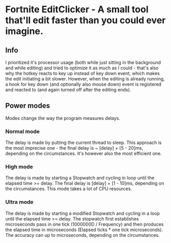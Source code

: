 # Fortnite EditClicker - A small tool that'll edit faster than you could ever imagine.

## Info
I prioritized it's processor usage (both while just sitting in the background and while editing) and tried to optimize it as much as I could - that's also why the hotkey reacts to key up instead of key down event, which makes the edit initiating a bit slower. However, when the editing is already running, a hook for key down (and optionally also mouse down) event is registered and reacted to (and again turned off after the editing ends).

## Power modes
Modes change the way the program measures delays.

### Normal mode
The delay is made by putting the current thread to sleep. This approach is the most imprecise one - the final delay is ~ [delay] + [5 - 20]ms, depending on the circumstances. It's however also the most efficient one.

### High mode
The delay is made by starting a Stopwatch and cycling in loop until the elapsed time >= delay. The final delay is [delay] + [1 - 10]ms, depending on the circumstances. This mode takes a lot of CPU resources.

### Ultra mode
The delay is made by starting a modified Stopwatch and cycling in a loop until the elapsed time >= delay. The stopwatch first establishes microseconds pass in one tick (1000000D / Frequency) and then produces the elapsed time in microseconds (Elapsed ticks * one tick microseconds). The accuracy can up to microseconds, depending on the circumstances.
